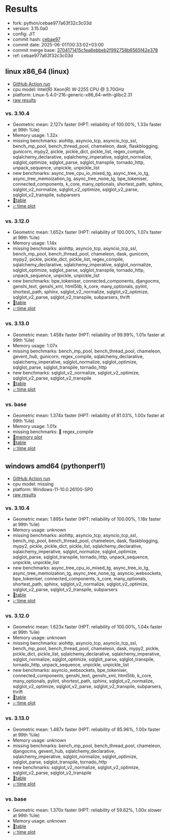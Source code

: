 # Results

- fork: python/cebae977a63f32c3c03d
- version: 3.15.0a0
- config: JIT
- commit hash: [cebae97](https://github.com/python/cpython/commit/cebae97)
- commit date: 2025-06-01T00:33:02+03:00
- commit merge base: [3704171415c1ea6ebbeb2f992758b6565f42e378](https://github.com/python/cpython/commit/3704171415c1ea6ebbeb2f992758b6565f42e378)
- ref: cebae977a63f32c3c03d

## linux x86_64 (linux)

- [GitHub Action run](https://github.com/faster-cpython/benchmarking/actions/runs/15927043826)
- cpu model: Intel(R) Xeon(R) W-2255 CPU @ 3.70GHz
- platform: Linux-5.4.0-216-generic-x86_64-with-glibc2.31
- [raw results](bm-20250601-linux-x86_64-python-cebae977a63f32c3c03d-3.15.0a0-cebae97.json)

### vs. 3.10.4

- Geometric mean: 2.127x faster (HPT: reliability of 100.00%, 1.33x faster at 99th %ile)
- Memory usage: 1.32x
- missing benchmarks: aiohttp, asyncio_tcp, asyncio_tcp_ssl, bench_mp_pool, bench_thread_pool, chameleon, dask, flaskblogging, gunicorn, mypy2, pickle, pickle_dict, pickle_list, regex_compile, sqlalchemy_declarative, sqlalchemy_imperative, sqlglot_normalize, sqlglot_optimize, sqlglot_parse, sqlglot_transpile, tornado_http, unpack_sequence, unpickle, unpickle_list
- new benchmarks: async_tree_cpu_io_mixed_tg, async_tree_io_tg, async_tree_memoization_tg, async_tree_none_tg, bpe_tokeniser, connected_components, k_core, many_optionals, shortest_path, sphinx, sqlglot_v2_normalize, sqlglot_v2_optimize, sqlglot_v2_parse, sqlglot_v2_transpile, subparsers
- [📄table](bm-20250601-linux-x86_64-python-cebae977a63f32c3c03d-3.15.0a0-cebae97-vs-3.10.4.md)
- [📈time plot](bm-20250601-linux-x86_64-python-cebae977a63f32c3c03d-3.15.0a0-cebae97-vs-3.10.4.svg)

### vs. 3.12.0

- Geometric mean: 1.652x faster (HPT: reliability of 100.00%, 1.07x faster at 99th %ile)
- Memory usage: 1.14x
- missing benchmarks: aiohttp, asyncio_tcp, asyncio_tcp_ssl, bench_mp_pool, bench_thread_pool, chameleon, dask, gunicorn, mypy2, pickle, pickle_dict, pickle_list, regex_compile, sqlalchemy_declarative, sqlalchemy_imperative, sqlglot_normalize, sqlglot_optimize, sqlglot_parse, sqlglot_transpile, tornado_http, unpack_sequence, unpickle, unpickle_list
- new benchmarks: bpe_tokeniser, connected_components, djangocms, genshi_text, genshi_xml, html5lib, k_core, many_optionals, pylint, shortest_path, sphinx, sqlglot_v2_normalize, sqlglot_v2_optimize, sqlglot_v2_parse, sqlglot_v2_transpile, subparsers, thrift
- [📄table](bm-20250601-linux-x86_64-python-cebae977a63f32c3c03d-3.15.0a0-cebae97-vs-3.12.0.md)
- [📈time plot](bm-20250601-linux-x86_64-python-cebae977a63f32c3c03d-3.15.0a0-cebae97-vs-3.12.0.svg)

### vs. 3.13.0

- Geometric mean: 1.458x faster (HPT: reliability of 99.99%, 1.01x faster at 99th %ile)
- Memory usage: 1.07x
- missing benchmarks: bench_mp_pool, bench_thread_pool, chameleon, gevent_hub, gunicorn, regex_compile, sqlalchemy_declarative, sqlalchemy_imperative, sqlglot_normalize, sqlglot_optimize, sqlglot_parse, sqlglot_transpile, tornado_http
- new benchmarks: sqlglot_v2_normalize, sqlglot_v2_optimize, sqlglot_v2_parse, sqlglot_v2_transpile
- [📄table](bm-20250601-linux-x86_64-python-cebae977a63f32c3c03d-3.15.0a0-cebae97-vs-3.13.0.md)
- [📈time plot](bm-20250601-linux-x86_64-python-cebae977a63f32c3c03d-3.15.0a0-cebae97-vs-3.13.0.svg)

### vs. base

- Geometric mean: 1.374x faster (HPT: reliability of 81.03%, 1.00x faster at 99th %ile)
- Memory usage: 1.01x
- missing benchmarks: 🔴 regex_compile
- [🧠memory plot](bm-20250601-linux-x86_64-python-cebae977a63f32c3c03d-3.15.0a0-cebae97-vs-base-mem.svg)
- [📄table](bm-20250601-linux-x86_64-python-cebae977a63f32c3c03d-3.15.0a0-cebae97-vs-base.md)
- [📈time plot](bm-20250601-linux-x86_64-python-cebae977a63f32c3c03d-3.15.0a0-cebae97-vs-base.svg)

## windows amd64 (pythonperf1)

- [GitHub Action run](https://github.com/faster-cpython/benchmarking/actions/runs/15927043826)
- cpu model: missing
- platform: Windows-11-10.0.26100-SP0
- [raw results](bm-20250601-pythonperf1-amd64-python-cebae977a63f32c3c03d-3.15.0a0-cebae97.json)

### vs. 3.10.4

- Geometric mean: 1.895x faster (HPT: reliability of 100.00%, 1.18x faster at 99th %ile)
- Memory usage: unknown
- missing benchmarks: aiohttp, asyncio_tcp, asyncio_tcp_ssl, bench_mp_pool, bench_thread_pool, chameleon, dask, flaskblogging, mypy2, pickle, pickle_dict, pickle_list, sqlalchemy_declarative, sqlalchemy_imperative, sqlglot_normalize, sqlglot_optimize, sqlglot_parse, sqlglot_transpile, tornado_http, unpack_sequence, unpickle, unpickle_list
- new benchmarks: async_tree_cpu_io_mixed_tg, async_tree_io_tg, async_tree_memoization_tg, async_tree_none_tg, asyncio_websockets, bpe_tokeniser, connected_components, k_core, many_optionals, shortest_path, sphinx, sqlglot_v2_normalize, sqlglot_v2_optimize, sqlglot_v2_parse, sqlglot_v2_transpile, subparsers
- [📄table](bm-20250601-pythonperf1-amd64-python-cebae977a63f32c3c03d-3.15.0a0-cebae97-vs-3.10.4.md)
- [📈time plot](bm-20250601-pythonperf1-amd64-python-cebae977a63f32c3c03d-3.15.0a0-cebae97-vs-3.10.4.svg)

### vs. 3.12.0

- Geometric mean: 1.623x faster (HPT: reliability of 100.00%, 1.04x faster at 99th %ile)
- Memory usage: unknown
- missing benchmarks: aiohttp, asyncio_tcp, asyncio_tcp_ssl, bench_mp_pool, bench_thread_pool, chameleon, dask, mypy2, pickle, pickle_dict, pickle_list, sqlalchemy_declarative, sqlalchemy_imperative, sqlglot_normalize, sqlglot_optimize, sqlglot_parse, sqlglot_transpile, tornado_http, unpack_sequence, unpickle, unpickle_list
- new benchmarks: asyncio_websockets, bpe_tokeniser, connected_components, genshi_text, genshi_xml, html5lib, k_core, many_optionals, pylint, shortest_path, sphinx, sqlglot_v2_normalize, sqlglot_v2_optimize, sqlglot_v2_parse, sqlglot_v2_transpile, subparsers, thrift
- [📄table](bm-20250601-pythonperf1-amd64-python-cebae977a63f32c3c03d-3.15.0a0-cebae97-vs-3.12.0.md)
- [📈time plot](bm-20250601-pythonperf1-amd64-python-cebae977a63f32c3c03d-3.15.0a0-cebae97-vs-3.12.0.svg)

### vs. 3.13.0

- Geometric mean: 1.487x faster (HPT: reliability of 85.96%, 1.00x faster at 99th %ile)
- Memory usage: unknown
- missing benchmarks: bench_mp_pool, bench_thread_pool, chameleon, djangocms, gevent_hub, sqlalchemy_declarative, sqlalchemy_imperative, sqlglot_normalize, sqlglot_optimize, sqlglot_parse, sqlglot_transpile, tornado_http
- new benchmarks: sqlglot_v2_normalize, sqlglot_v2_optimize, sqlglot_v2_parse, sqlglot_v2_transpile
- [📄table](bm-20250601-pythonperf1-amd64-python-cebae977a63f32c3c03d-3.15.0a0-cebae97-vs-3.13.0.md)
- [📈time plot](bm-20250601-pythonperf1-amd64-python-cebae977a63f32c3c03d-3.15.0a0-cebae97-vs-3.13.0.svg)

### vs. base

- Geometric mean: 1.370x faster (HPT: reliability of 59.62%, 1.00x slower at 99th %ile)
- Memory usage: unknown
- [📄table](bm-20250601-pythonperf1-amd64-python-cebae977a63f32c3c03d-3.15.0a0-cebae97-vs-base.md)
- [📈time plot](bm-20250601-pythonperf1-amd64-python-cebae977a63f32c3c03d-3.15.0a0-cebae97-vs-base.svg)

